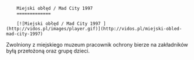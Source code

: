 
        Miejski obłęd / Mad City 1997 
        =============
        
        [![Miejski obłęd / Mad City 1997 ](http://vidos.pl/images/player.gif)](http://vidos.pl/miejski-obled-mad-city-1997)
        
        
 Zwolniony z miejskiego muzeum pracownik ochrony bierze na zakładników byłą przełożoną oraz grupę dzieci.
    